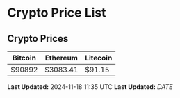 # Crypto Price List

## Crypto Prices
| Bitcoin | Ethereum | Litecoin |
| ------- | -------- | -------- |
| $90892 | $3083.41 | $91.15 |
**Last Updated:** 2024-11-18 11:35 UTC
**Last Updated:** $DATE$
